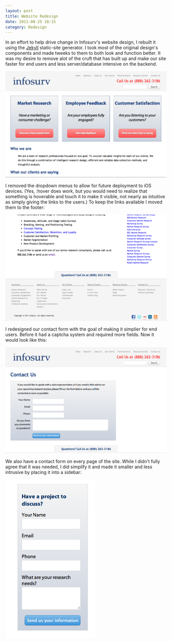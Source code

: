```yaml
---
layout: post
title: Website Redesign
date: 2011-08-25 18:15
category: Redesign
---
```


In an effort to help drive change in Infosurv's website design, I rebuilt it using the [Jekyll](https://github.com/mojombo/jekyll) static-site generator. I took most of the original design's components and made tweeks to them to both look and function better. It was my desire to remove alot of the cruft that has built up and make our site faster for end users and less server/database intensive on the backend.

![Home Page](/imgs/info-home.png)

I removed the dropdown menus to allow for future deployment to iOS devices. (Yes, :hover does work, but you would need to realize that something is hoverable and touch it to make it visible, not nearly as intuitive as simply giving the links to the users.) To keep the links available I moved them to the footer:

![Footer](/imgs/info-footer.png)

I redesigned our contact form with the goal of making it simplier for end users. Before it had a captcha system and required more fields. Now it would look like this:

![Contact](/imgs/info-contact.png)

We also have a contact form on every page of the site. While I didn't fully agree that it was needed, I did simplify it and made it smaller and less intrusive by placing it into a sidebar:

![Sidebar](/imgs/info-sidebar.png)